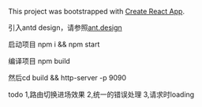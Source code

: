 This project was bootstrapped with [Create React App](https://github.com/facebookincubator/create-react-app).

引入antd design，请参照[ant.design](https://ant.design/docs/react/use-with-create-react-app-cn)

启动项目
npm i && npm start

编译项目
npm build

然后cd build && http-server -p 9090

todo
1,路由切换进场效果
2,统一的错误处理
3,请求时loading
